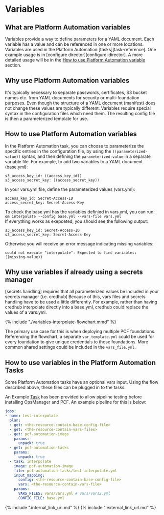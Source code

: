 # Variables

## What are Platform Automation variables 
Variables provide a way to define parameters for a YAML document. Each variable has a value
and can be referenced in one or more locations. Variables are used in the Platform Automation
[tasks][task-reference]. One example usage is in [configure director][configure-director]. A 
more detailed usage will be in the [How to use Platform Automation variable](#how-to-use-platform-automation-variables) section. 

## Why use Platform Automation variables
It's typically necessary to separate passwords, certificates, S3 bucket names etc. from YAML 
documents for security or multi-foundation purposes. Even though the structure 
of a YAML document (manifest) does not change these values are typically different. Variables
require special syntax in the configuration files which need them. The resulting config file is then a 
parameterized template for use.

## How to use Platform Automation variables
In the Platform Automation task, you can choose to parameterize the specific entries in the configuration
file, by using the `((parameterized-value))` syntax, and then defining the `parameterized-value` in a 
separate variable file. 
For example, to add two variables to a YAML document (base.yml):

```
s3_access_key_id: ((access_key_id))
s3_access_secret_key: ((access_secret_key))
```

In your vars.yml file, define the parameterized values (vars.yml):
```
access_key_id: Secret-Access-ID
access_secret_key: Secret-Access-Key
```

To check the base.yml has the variables definied in vars.yml, you can run:  
`om interpolate --config base.yml --vars-file vars.yml`  
If everything works as exepceted, you should see the following output:
```
s3_access_key_id: Secret-Access-ID
s3_access_secret_key: Secret-Access-Key
```

Otherwise you will receive an error message indicating missing variables:
```
could not execute "interpolate": Expected to find variables: ((missing-value))
```

## Why use variables if already using a secrets manager
[secrets handling] requires that all parameterized values be included in your secrets manager (i.e. credhub)
Because of this, vars files and secrets handling have to be used a little differently. 
For example, rather than having credhub interpolate directly into a base.yml, credhub could replace the values of
a vars.yml.

{% include "./variables-interpolate-flowchart.mmd" %}

The primary use case for this is when deploying multiple PCF foundations. Referencing the flowchart,
a separate `var_template.yml` could be used for every foundation to give unique credentials to those 
foundations. More common shared settings could be included in the `vars_file.yml`. 


## How to use variables in the Platform Automation Tasks

Some Platform Automation tasks have an optional vars input. Using the flow described above, these files can
be plugged in to the tasks. 

An Example [Task](reference/task.md#test-interpolate) has been provided to allow pipeline testing before
installing OpsManager and PCF. 
An example pipeline for this is below:

```yaml
jobs:
- name: test-interpolate
  plan:
  - get: <the-resource-contain-base-config-file>
  - get: <the-resource-contain-vars-files>
  - get: pcf-automation-image
    params:
      unpack: true
  - get: pcf-automation-tasks
    params:
      unpack: true
  - task: interpolate
    image: pcf-automation-image
    file: pcf-automation-tasks/test-interpolate.yml
    input_mapping:
      config: <the-resource-contain-base-config-file>
      vars: <the-resource-contain-vars-file>
    params:
      VARS_FILES: vars/vars.yml # vars/vars2.yml
      CONFIG_FILE: base.yml

```




{% include ".internal_link_url.md" %}
{% include ".external_link_url.md" %}